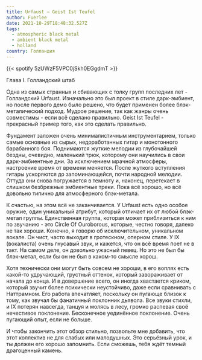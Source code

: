 ```yaml
---
title: Urfaust — Geist Ist Teufel
author: Fuerlee
date: 2021-10-29T18:48:32.527Z
tags:
  - atmospheric black metal
  - ambient black metal
  - holland
country: Голландия
---
```

{{< spotify 5zUWzF5VPC0jSkh0EGgdmT >}}

Глава I. Голландский штаб

Одна из самых странных и сбивающих с толку групп последних лет - Голландский Urfaust. Изначально это был проект в стиле дарк-эмбиент, но после первого демо было решено, что будет применен более блэк-металический подход. Мудрое решение, так как жанры очень совместимы - если всё сделано правильно. Geist Ist Teufel - прекрасный пример того, как это сделать правильно.

Фундамент заложен очень минималистичным инструментарием, только самые основные из сырых, недоработанных гитар и монотонного барабанного боя. Поднимаются жуткие мелодии из глубочайшей бездны, очевидно, маленький трюк, которому они научились в свои дарк-эмбиентные дни. За исключением мрачной атмосферы, настроение время от времени меняется. После жуткого вступления гитары ускоряются до запоминающейся, почти народной мелодии. Оттуда они снова погружается в темноту и, наконец, перетекает в слишком безбрежные эмбиентные треки. Пока всё хорошо, но всё довольно типично для атмосферного блэк-метала.

К счастью, на этом всё не заканчивается. У Urfaust есть одно особое оружие, один уникальный атрибут, который отличает их от любой блэк-метал группы. Единственная группа, которая может приблизиться к ним по звучанию - это Circle Of Ouroborous, которые, честно говоря, далеко не так хороши. Конечно, я говорю об исключительном, уникальном вокале. Он чист, часто выходит в гротескном, оперном стиле. У IX (вокалиста) очень гнусавый звук, и кажется, что он всё время поет не в такт. На самом деле, он довольно ужасный певец. Но это не был бы блэк-метал, если бы он не был в каком-то смысле хорош.

Хотя технически они могут быть совсем не хороши, в его воплях есть какой-то удручающий, грустный оттенок, который завораживает от начала до конца. И в довершение всего, он иногда хвастается криком, который звучит более психически неустойчиво, даже если сравнивать с Наттрамном. Его работа впечатляет, поскольку он пугающе близок к тому, как звучал бы фанатичный поклонник дьявола. Все звуки стихли, и IX потерян навсегда, танцуя и молясь в лесу, громко распевая своё нечестивое поклонение. Бесконечное уединённое поклонение. Очень пугающий опыт, если не больше.

И чтобы закончить этот обзор стильно, позвольте мне добавить, что этот коллектив не для слабых или малодушных. Это серьёзный урок, и ты должен его хорошо запомнить. Если сможешь, тебя ждёт темный драгоценный камень.